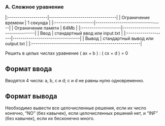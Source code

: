 ### A. Сложное уравнение

|:--------------------|----------------------------------|
| Ограничение времени | 1 секунда                        |
|:--------------------|----------------------------------|
| Ограничение памяти 	| 64Mb                             |
|:--------------------|----------------------------------|
| Ввод                | стандартный ввод или input.txt   |
|:--------------------|----------------------------------|
| Вывод 	            | стандартный вывод или output.txt |
|:-------------------------------------------------------|

Решить в целых числах уравнение ( ax + b ) : ( cx + d ) = 0

## Формат ввода
Вводятся 4 числа: a, b, c и d; c и d не равны нулю одновременно.

## Формат вывода
Необходимо вывести все целочисленные решения, если их число конечно, “NO” (без кавычек), если целочисленных решений нет, и “INF” (без кавычек), если их бесконечно много. 
